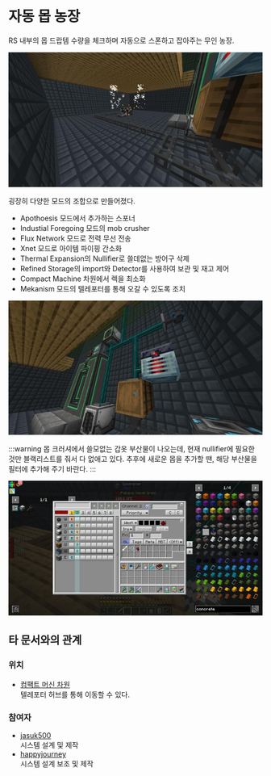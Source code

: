 # 자동 몹 농장

RS 내부의 몹 드랍템 수량을 체크하며 자동으로 스폰하고 잡아주는 무인 농장.

![asdf](../../asset/systems/auto_mob_farm/main.jpg)

굉장히 다양한 모드의 조합으로 만들어졌다.

- Apothoesis 모드에서 추가하는 스포너  
- Industial Foregoing 모드의 mob crusher 
- Flux Network 모드로 전력 무선 전송   
- Xnet 모드로 아이템 파이핑 간소화 
- Thermal Expansion의 Nullifier로 쓸데없는 방어구 삭제
- Refined Storage의 import와 Detector를 사용하여 보관 및 재고 제어
- Compact Machine 차원에서 렉을 최소화
- Mekanism 모드의 텔레포터를 통해 오갈 수 있도록 조치

![asdf](../../asset/systems/auto_mob_farm/structure.jpg)

:::warning
몹 크러셔에서 쓸모없는 갑옷 부산물이 나오는데, 현재 nullifier에 필요한 것만 블랙리스트를 줘서 다 없애고 있다. 
추후에 새로운 몹을 추가할 땐, 해당 부산물을 필터에 추가해 주기 바란다.
:::

![asdf](../../asset/systems/auto_mob_farm/nulifier.jpg)

## 타 문서와의 관계
### 위치
<!-- tag_source_open:link_list:building_spot -->
- [컴팩트 머신 차원](../buildings/compact_machine_dimension.md)  
텔레포터 허브를 통해 이동할 수 있다.
<!-- tag_close -->


### 참여자
<!-- tag_source_open:link_list:member_contribute -->
- [jasuk500](../members/jasuk500.md)  
시스템 설계 및 제작
- [happyjourney](../members/happyjourney.md)  
시스템 설계 보조 및 제작
<!-- tag_close-->